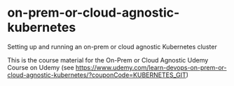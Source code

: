 # on-prem-or-cloud-agnostic-kubernetes
Setting up and running an on-prem or cloud agnostic Kubernetes cluster

This is the course material for the On-Prem or Cloud Agnostic Udemy Course on Udemy (see https://www.udemy.com/learn-devops-on-prem-or-cloud-agnostic-kubernetes/?couponCode=KUBERNETES_GIT)
